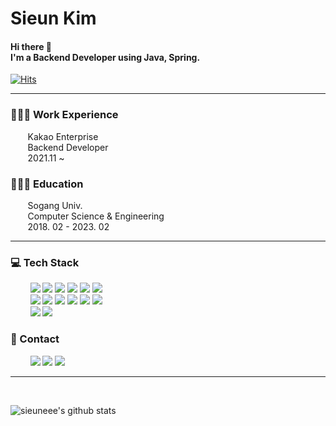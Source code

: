 <div>
<h1>Sieun Kim</h1>
<h4>Hi there 👋 <br/> I'm a Backend Developer using Java, Spring. </h4>

[![Hits](https://hits.seeyoufarm.com/api/count/incr/badge.svg?url=https%3A%2F%2Fgithub.com%2Fsieuneee&count_bg=%2379C83D&title_bg=%23555555&icon=&icon_color=%23E7E7E7&title=hits&edge_flat=false)](https://hits.seeyoufarm.com)

<hr />
  
  <h3>👩🏻‍💻 Work Experience</h3>
  &nbsp;&nbsp;&nbsp;&nbsp;&nbsp;&nbsp;&nbsp;Kakao Enterprise <br />
  &nbsp;&nbsp;&nbsp;&nbsp;&nbsp;&nbsp;&nbsp;Backend Developer <br />
  &nbsp;&nbsp;&nbsp;&nbsp;&nbsp;&nbsp;&nbsp;2021.11 ~
 
<br />
  
  <h3>👩🏻‍🎓 Education</h3>
  &nbsp;&nbsp;&nbsp;&nbsp;&nbsp;&nbsp;&nbsp;Sogang Univ. <br />
  &nbsp;&nbsp;&nbsp;&nbsp;&nbsp;&nbsp;&nbsp;Computer Science & Engineering <br />
  &nbsp;&nbsp;&nbsp;&nbsp;&nbsp;&nbsp;&nbsp;2018. 02 - 2023. 02
  
<hr />
  
  <h3>💻 Tech Stack </h3>
  &nbsp;&nbsp;&nbsp;&nbsp;&nbsp;&nbsp;&nbsp;
  <img src="https://img.shields.io/badge/Java-007396?style=for-the-badge&logo=OpenJDK&logoColor=white" />
  <img src="https://img.shields.io/badge/C-a8b9cc?style=for-the-badge&logo=C&logoColor=white"/>
  <img src="https://img.shields.io/badge/C++-00599c?style=for-the-badge&logo=C++&logoColor=white"/>
  <img src="https://img.shields.io/badge/Kotlin-7f52ff?style=for-the-badge&logo=Kotlin&logoColor=white"/>
  <img src="https://img.shields.io/badge/Javascript-ffb13b?style=for-the-badge&logo=javascript&logoColor=white"/>
  <img src="https://img.shields.io/badge/Python-3776ab?style=for-the-badge&logo=Python&logoColor=white"/>
  <br />
  &nbsp;&nbsp;&nbsp;&nbsp;&nbsp;&nbsp;&nbsp;
  <img src="https://img.shields.io/badge/Spring Boot-6DB33F?style=for-the-badge&logo=Spring Boot&logoColor=white"/>
  <img src="https://img.shields.io/badge/Vue.js-4FC08D?style=for-the-badge&logo=vue.js&logoColor=white"/>
  <img src="https://img.shields.io/badge/React-61dafb?style=for-the-badge&logo=React&logoColor=white"/>
  <img src="https://img.shields.io/badge/Node.js-339933?style=for-the-badge&logo=Node.JS&logoColor=white"/>
  <!-- <img src="https://img.shields.io/badge/MongoDB-47A248?style=for-the-badge&logo=MongoDB&logoColor=white"/> -->
  <img src="https://img.shields.io/badge/HTML5-e34f26?style=for-the-badge&logo=HTML5&logoColor=white"/>
  <img src="https://img.shields.io/badge/MySQL-4479a1?style=for-the-badge&logo=MySQL&logoColor=white"/>
  <br />
  &nbsp;&nbsp;&nbsp;&nbsp;&nbsp;&nbsp;&nbsp;
  <img src="https://img.shields.io/badge/Docker-2496ed?style=for-the-badge&logo=Docker&logoColor=white"/>
  <img src="https://img.shields.io/badge/Kubernetes-326ce5?style=for-the-badge&logo=Kubernetes&logoColor=white"/>

<br />
  <h3>📩 Contact </h3>
  &nbsp;&nbsp;&nbsp;&nbsp;&nbsp;&nbsp;&nbsp;
  <a href="mailto:sieunee.k@gmail.com" target="_blank"><img src="https://img.shields.io/badge/Gmail-EA4335?style=for-the-badge&logo=Gmail&logoColor=white"/></a>
  <a href="https://velog.io/@sieuneee" target="_blank"><img src="https://img.shields.io/badge/Velog-20C997?style=for-the-badge&logo=Velog&logoColor=white"/></a>
  <a href="https://www.instagram.com/sieuney_" target="_blank"><img src="https://img.shields.io/badge/Instagram-e4405f?style=for-the-badge&logo=Instagram&logoColor=white"/></a>

<!-- <br /> -->
<!-- <br /> -->
<!--   <h3>👩‍💻 Collaboration </h3> -->
<!--   <img src="https://img.shields.io/badge/Notion-000000?style=for-the-badge&logo=Notion&logoColor=white"/> -->
<!--   <img src="https://img.shields.io/badge/Github-181717?style=for-the-badge&logo=Github&logoColor=white"/> -->

<hr />
<br />


![sieuneee's github stats](https://github-readme-stats.vercel.app/api?username=sieuneee&show_icons=true)

</div>


